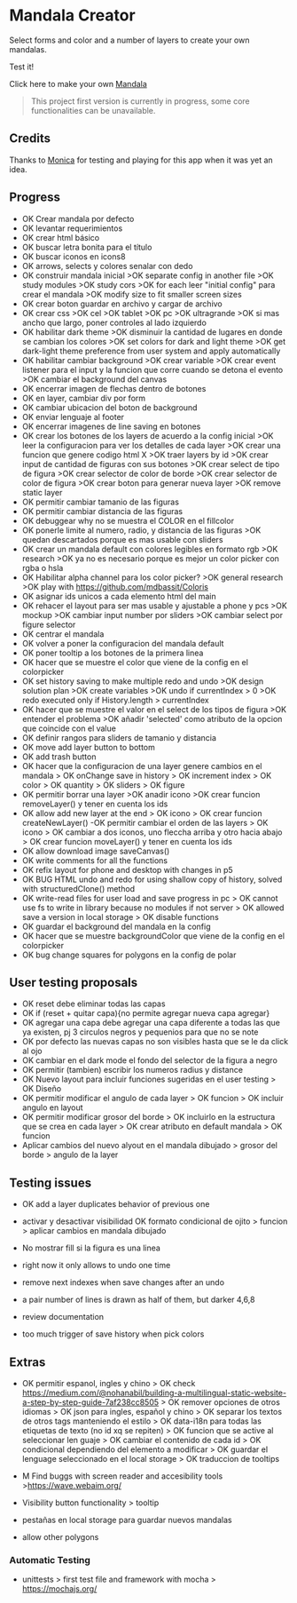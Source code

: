 # Mandala Creator

Select forms and color and a number of layers to create your own mandalas.

Test it!

Click here to make your own [Mandala](https://naveduran.github.io/mandala_creator/)
> This project first version is currently in progress, some core functionalities can be unavailable.

## Credits

Thanks to [Monica](https://www.linkedin.com/in/monica-vera-duran-91b46b278/) for testing and playing for this app when it was yet an idea.

## Progress

- OK Crear mandala por defecto
- OK levantar requerimientos
- OK crear html básico
- OK buscar letra bonita para el título
- OK buscar iconos en icons8
- OK arrows, selects y colores senalar con dedo
- OK construir mandala inicial
      >OK separate config in another file
      >OK study modules
      >OK study cors
      >OK for each leer "initial config" para crear el mandala
      >OK modify size to fit smaller screen sizes
- OK crear boton guardar en archivo y cargar de archivo
- OK crear css
      >OK cel
      >OK tablet
      >OK pc
      >OK ultragrande
      >OK si mas ancho que largo, poner controles al lado izquierdo
- OK habilitar dark theme
      >OK disminuir la cantidad de lugares en donde se cambian los colores
      >OK set colors for dark and light theme
      >OK get dark-light theme preference from user system and apply automatically
- OK habilitar cambiar background
      >OK crear variable
      >OK crear event listener para el input y la funcion que corre cuando se detona el evento
      >OK cambiar el background del canvas
- OK encerrar imagen de flechas dentro de botones
- OK en layer, cambiar div por form
- OK cambiar ubicacion del boton de background
- OK enviar lenguaje al footer
- OK encerrar imagenes de line saving en botones
- OK crear los botones de los layers de acuerdo a la config inicial
      >OK leer la configuracion para ver los detalles de cada layer
      >OK crear una funcion que genere codigo html X
      >OK traer layers by id
      >OK crear input de cantidad de figuras con sus botones
      >OK crear select de tipo de figura
      >OK crear selector de color de borde
      >OK crear selector de color de figura
      >OK crear boton para generar nueva layer
      >OK remove static layer
- OK permitir cambiar tamanio de las figuras
- OK permitir cambiar distancia de las figuras
- OK debuggear why no se muestra el COLOR en el fillcolor
- OK ponerle limite al numero, radio, y distancia de las figuras
      >OK quedan descartados porque es mas usable con sliders
- OK crear un mandala default con colores legibles en formato rgb
      >OK research
      >OK ya no es necesario porque es mejor un color picker con rgba o hsla
- OK Habilitar alpha channel para los color picker?
      >OK general research
      >OK play with https://github.com/mdbassit/Coloris
- OK asignar ids unicos a cada elemento html del main
- OK rehacer el layout para ser mas usable y ajustable a phone y pcs
      >OK mockup
      >OK cambiar input number por sliders
      >OK cambiar select por figure selector
- OK centrar el mandala
- OK volver a poner la configuracion del mandala default
- OK poner tooltip a los botones de la primera linea
- OK hacer que se muestre el color que viene de la config en el colorpicker
- OK set history saving to make multiple redo and undo
      >OK design solution plan
      >OK create variables
      >OK undo if currentIndex > 0
      >OK redo executed only if History.length > currentIndex
- OK hacer que se muestre el valor en el select de los tipos de figura
      >OK entender el problema
      >OK añadir 'selected' como atributo de la opcion que coincide con el value
- OK definir rangos para sliders de tamanio y distancia
- OK move add layer button to bottom
- OK add trash button
- OK hacer que la configuracion de una layer genere cambios en el mandala
      > OK onChange save in history
      > OK increment index
      > OK color
      > OK quantity
      > OK sliders
      > OK figure
- OK permitir borrar una layer
      >OK anadir icono
      >OK crear funcion removeLayer() y tener en cuenta los ids
- OK allow add new layer at the end
      > OK icono
      > OK crear funcion createNewLayer()
-OK permitir cambiar el orden de las layers
      > OK icono
      > OK cambiar a dos iconos, uno fleccha arriba y otro hacia abajo
      > OK crear funcion moveLayer() y tener en cuenta los ids
- OK allow download image saveCanvas()
- OK write comments for all the functions
- OK refix layout for phone and desktop with changes in p5
- OK BUG HTML undo and redo for using shallow copy of history, solved with structuredClone() method
- OK write-read files for user load and save progress in pc
      > OK cannot use fs to write in library because no modules if not server 
      > OK allowed save a version in local storage
      > OK disable functions
- OK guardar el background del mandala en la config
- OK hacer que se muestre backgroundColor que viene de la config en el colorpicker
- OK bug change squares for polygons en la config de polar

## User testing proposals

- OK reset debe eliminar todas las capas
- OK if (reset + quitar capa){no permite agregar nueva capa agregar}
- OK agregar una capa debe agregar una capa diferente a todas las que ya existen, pj 3 circulos negros y pequenios para que no se note
- OK por defecto las nuevas capas no son visibles hasta que se le da click al ojo
- OK cambiar en el dark mode el fondo del selector de la figura a negro
- OK permitir (tambien) escribir los numeros radius y distance
- OK Nuevo layout para incluir funciones sugeridas en el user testing
      > OK Diseño
- OK permitir modificar el angulo de cada layer
      > OK funcion
      > OK incluir angulo en layout
- OK permitir modificar grosor del borde
      > OK incluirlo en la estructura que se crea en cada layer
      > OK crear atributo en default mandala
      > OK funcion
- Aplicar cambios del nuevo alyout en el mandala dibujado
      > grosor del borde
      > angulo de la layer

## Testing issues

- OK add a layer duplicates behavior of previous one

- activar y desactivar visibilidad
      OK formato condicional de ojito
      > funcion
      > aplicar cambios en mandala dibujado

- No mostrar fill si la figura es una linea

- right now it only allows to undo one time
- remove next indexes when save changes after an undo
- a pair number of lines is drawn as half of them, but darker 4,6,8
- review documentation
- too much trigger of save history when pick colors

## Extras

- OK permitir espanol, ingles y chino
      > OK check https://medium.com/@nohanabil/building-a-multilingual-static-website-a-step-by-step-guide-7af238cc8505
      > OK remover opciones de otros idiomas
      > OK json para ingles, español y chino
      > OK separar los textos de otros tags manteniendo el estilo
      > OK data-i18n para todas las etiquetas de texto (no id xq se repiten)
      > OK funcion que se active al seleccionar len guaje 
      > OK cambiar el contenido de cada id
      > OK condicional dependiendo del elemento a modificar
      > OK guardar el lenguage seleccionado en el local storage
      > OK traduccion de tooltips

- M Find buggs with screen reader and accesibility tools
      >https://wave.webaim.org/

- Visibility button functionality
      > tooltip

- pestañas en local storage para guardar nuevos mandalas
- allow other polygons

### Automatic Testing

- unittests
      > first test file and framework with mocha
      > https://mochajs.org/
